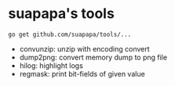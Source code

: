 # suapapa's tools

    go get github.com/suapapa/tools/...

* convunzip: unzip with encoding convert
* dump2png: convert memory dump to png file
* hilog: highlight logs
* regmask: print bit-fields of given value
